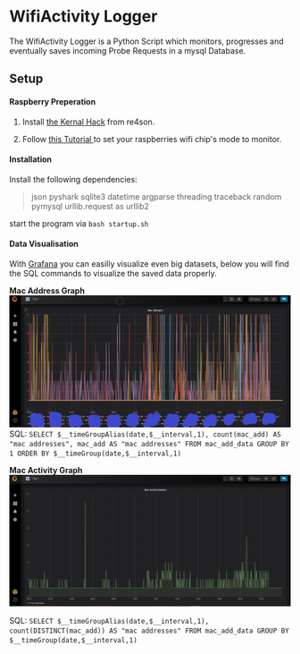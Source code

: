 # WifiActivity Logger

The WifiActivity Logger is a Python Script which monitors, progresses and eventually saves incoming Probe Requests in a mysql Database.

## Setup

#### Raspberry Preperation

1. Install [the Kernal Hack](https://null-byte.wonderhowto.com/how-to/enable-monitor-mode-packet-injection-raspberry-pi-0189378/ "the Kernal Hack") from  re4son.

2. Follow [this Tutorial ](https://medium.com/@aallan/adding-a-second-wireless-adaptor-to-a-raspberry-pi-for-network-monitoring-c37d7db7a9bd "this Tutorial ") to set your raspberries wifi chip's mode to monitor.

#### Installation

Install the following dependencies:
> json
pyshark
sqlite3
datetime
argparse
threading
traceback
random
pymysql
urllib.request as urllib2

start the program via `bash startup.sh`


#### Data Visualisation

With [Grafana](https://grafana.com/ "Grafana") you can easilly visualize even big datasets, below you will find the SQL commands to visualize the saved data properly.

**Mac Address Graph**
![alt text](media/mac_address_graph.png)
SQL:
`SELECT
  $__timeGroupAlias(date,$__interval,1),
  count(mac_add) AS "mac addresses",
  mac_add AS "mac addresses"
FROM mac_add_data
GROUP BY 1
ORDER BY $__timeGroup(date,$__interval,1)`

**Mac Activity Graph**
![alt text](media/mac_activity.PNG)

SQL:
`SELECT
  $__timeGroupAlias(date,$__interval,1),
  count(DISTINCT(mac_add)) AS "mac addresses"
FROM mac_add_data
GROUP BY $__timeGroup(date,$__interval,1)`
